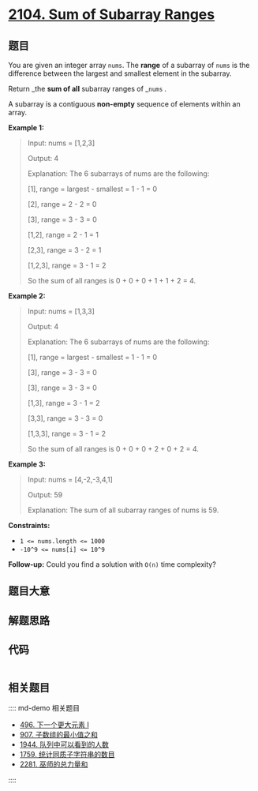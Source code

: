 # [2104. Sum of Subarray Ranges](https://leetcode.com/problems/sum-of-subarray-ranges/)

## 题目

You are given an integer array `nums`. The **range** of a subarray of `nums`
is the difference between the largest and smallest element in the subarray.

Return _the **sum of all** subarray ranges of _`nums` _._

A subarray is a contiguous **non-empty** sequence of elements within an array.

**Example 1:**

> Input: nums = [1,2,3]
>
> Output: 4
>
> Explanation: The 6 subarrays of nums are the following:
>
> [1], range = largest - smallest = 1 - 1 = 0
>
> [2], range = 2 - 2 = 0
>
> [3], range = 3 - 3 = 0
>
> [1,2], range = 2 - 1 = 1
>
> [2,3], range = 3 - 2 = 1
>
> [1,2,3], range = 3 - 1 = 2
>
> So the sum of all ranges is 0 + 0 + 0 + 1 + 1 + 2 = 4.

**Example 2:**

> Input: nums = [1,3,3]
>
> Output: 4
>
> Explanation: The 6 subarrays of nums are the following:
>
> [1], range = largest - smallest = 1 - 1 = 0
>
> [3], range = 3 - 3 = 0
>
> [3], range = 3 - 3 = 0
>
> [1,3], range = 3 - 1 = 2
>
> [3,3], range = 3 - 3 = 0
>
> [1,3,3], range = 3 - 1 = 2
>
> So the sum of all ranges is 0 + 0 + 0 + 2 + 0 + 2 = 4.

**Example 3:**

> Input: nums = [4,-2,-3,4,1]
>
> Output: 59
>
> Explanation: The sum of all subarray ranges of nums is 59.

**Constraints:**

- `1 <= nums.length <= 1000`
- `-10^9 <= nums[i] <= 10^9`

**Follow-up:** Could you find a solution with `O(n)` time complexity?

## 题目大意

## 解题思路

## 代码

```javascript

```

## 相关题目

:::: md-demo 相关题目

- [496. 下一个更大元素 I](./0496.md)
- [907. 子数组的最小值之和](https://leetcode.com/problems/sum-of-subarray-minimums)
- [1944. 队列中可以看到的人数](https://leetcode.com/problems/number-of-visible-people-in-a-queue)
- [1759. 统计同质子字符串的数目](https://leetcode.com/problems/count-number-of-homogenous-substrings)
- [2281. 巫师的总力量和](https://leetcode.com/problems/sum-of-total-strength-of-wizards)

::::
